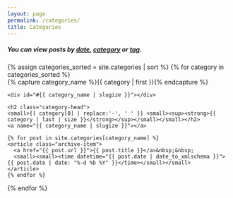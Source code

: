```yaml
---
layout: page
permalink: /categories/
title: Categories
---
```


<h5>You can view posts by <a href="/archive/">date</a>, <a href="/categories/">category</a> or <a href="/tags/">tag</a>.</h5>

<div>
{% assign categories_sorted = site.categories | sort %}
{% for category in categories_sorted %}
  <div class="archive-group">
    {% capture category_name %}{{ category | first }}{% endcapture %}
	
    <div id="#{{ category_name | slugize }}"></div>

    <h2 class="category-head">
    <small>{{ category[0] | replace:'-', ' ' }} <small><sup><strong>{{ category | last | size }}</strong></sup></small></small></h2>
    <a name="{{ category_name | slugize }}"></a>

    {% for post in site.categories[category_name] %}
    <article class="archive-item">
      <a href="{{ post.url }}">{{ post.title }}</a>&nbsp;&nbsp;
      <small><small><time datetime="{{ post.date | date_to_xmlschema }}">{{ post.date | date: "%-d %b %Y" }}</time></small></small>
    </article>
    {% endfor %}
  </div>
{% endfor %}
</div>
